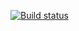 [![Build status](https://ci.appveyor.com/api/projects/status/oq4wgo1ntyy65dss/branch/main?svg=true)](https://ci.appveyor.com/project/CapZeleni/behaviour-driven-development/branch/main)

